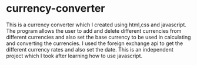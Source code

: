 # currency-converter
 This is a currency converter which I created using html,css and javascript.   The program allows the user to add and delete different currencies from different currencies and also set the base currency to be used in calculating and converting the currencies. I used the foreign exchange api to get the different currency rates and also set the date. 
 This is an independent project which I took after  learning how to use javascript.
